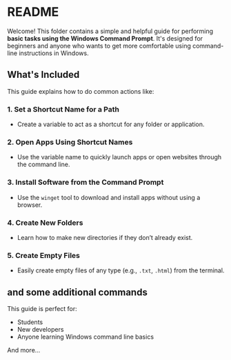 # README

Welcome! This folder contains a simple and helpful guide for performing **basic tasks using the Windows Command Prompt**. It's designed for beginners and anyone who wants to get more comfortable using command-line instructions in Windows.

## What's Included

This guide explains how to do common actions like:

### 1. **Set a Shortcut Name for a Path**

* Create a variable to act as a shortcut for any folder or application.

### 2. **Open Apps Using Shortcut Names**

* Use the variable name to quickly launch apps or open websites through the command line.

### 3. **Install Software from the Command Prompt**

* Use the `winget` tool to download and install apps without using a browser.

### 4. **Create New Folders**

* Learn how to make new directories if they don’t already exist.

### 5. **Create Empty Files**

* Easily create empty files of any type (e.g., `.txt`, `.html`) from the terminal.

and some additional commands
---

This guide is perfect for:

* Students
* New developers
* Anyone learning Windows command line basics

And more...
